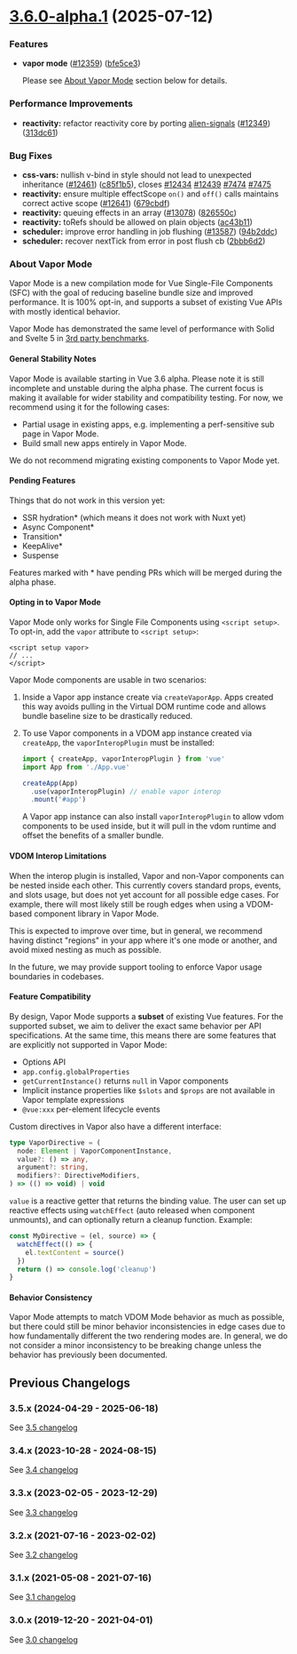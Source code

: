# [3.6.0-alpha.1](https://github.com/vuejs/core/compare/v3.5.17...v3.6.0-alpha.1) (2025-07-12)

### Features

- **vapor mode** ([#12359](https://github.com/vuejs/core/issues/12359)) ([bfe5ce3](https://github.com/vuejs/core/commit/bfe5ce309c6fc16bb49cca78e141862bc12708ac))

  Please see [About Vapor Mode](#about-vapor-mode) section below for details.

### Performance Improvements

- **reactivity:** refactor reactivity core by porting [alien-signals](https://github.com/stackblitz/alien-signals) ([#12349](https://github.com/vuejs/core/issues/12349)) ([313dc61](https://github.com/vuejs/core/commit/313dc61bef59e6869aaec9b5ea47c0bf9044a3fc))

### Bug Fixes

- **css-vars:** nullish v-bind in style should not lead to unexpected inheritance ([#12461](https://github.com/vuejs/core/issues/12461)) ([c85f1b5](https://github.com/vuejs/core/commit/c85f1b5a132eb8ec25f71b250e25e65a5c20964f)), closes [#12434](https://github.com/vuejs/core/issues/12434) [#12439](https://github.com/vuejs/core/issues/12439) [#7474](https://github.com/vuejs/core/issues/7474) [#7475](https://github.com/vuejs/core/issues/7475)
- **reactivity:** ensure multiple effectScope `on()` and `off()` calls maintains correct active scope ([#12641](https://github.com/vuejs/core/issues/12641)) ([679cbdf](https://github.com/vuejs/core/commit/679cbdf4806cf8c325098f2b579abab60fffb1bb))
- **reactivity:** queuing effects in an array ([#13078](https://github.com/vuejs/core/issues/13078)) ([826550c](https://github.com/vuejs/core/commit/826550cd629c59dd91aeb5abdbe101a483497358))
- **reactivity:** toRefs should be allowed on plain objects ([ac43b11](https://github.com/vuejs/core/commit/ac43b118975b17d7ce7d9e6886f8806af11bee55))
- **scheduler:** improve error handling in job flushing ([#13587](https://github.com/vuejs/core/issues/13587)) ([94b2ddc](https://github.com/vuejs/core/commit/94b2ddc6f97170f4169d9d81b963c6bcaab08be2))
- **scheduler:** recover nextTick from error in post flush cb ([2bbb6d2](https://github.com/vuejs/core/commit/2bbb6d2fc56896e64a32b4421822d12bde2bb6e8))

### About Vapor Mode

Vapor Mode is a new compilation mode for Vue Single-File Components (SFC) with the goal of reducing baseline bundle size and improved performance. It is 100% opt-in, and supports a subset of existing Vue APIs with mostly identical behavior.

Vapor Mode has demonstrated the same level of performance with Solid and Svelte 5 in [3rd party benchmarks](https://github.com/krausest/js-framework-benchmark).

#### General Stability Notes

Vapor Mode is available starting in Vue 3.6 alpha. Please note it is still incomplete and unstable during the alpha phase. The current focus is making it available for wider stability and compatibility testing. For now, we recommend using it for the following cases:

- Partial usage in existing apps, e.g. implementing a perf-sensitive sub page in Vapor Mode.
- Build small new apps entirely in Vapor Mode.

We do not recommend migrating existing components to Vapor Mode yet.

#### Pending Features

Things that do not work in this version yet:

- SSR hydration\* (which means it does not work with Nuxt yet)
- Async Component\*
- Transition\*
- KeepAlive\*
- Suspense

Features marked with \* have pending PRs which will be merged during the alpha phase.

#### Opting in to Vapor Mode

Vapor Mode only works for Single File Components using `<script setup>`. To opt-in, add the `vapor` attribute to `<script setup>`:

```vue
<script setup vapor>
// ...
</script>
```

Vapor Mode components are usable in two scenarios:

1. Inside a Vapor app instance create via `createVaporApp`. Apps created this way avoids pulling in the Virtual DOM runtime code and allows bundle baseline size to be drastically reduced.

2. To use Vapor components in a VDOM app instance created via `createApp`, the `vaporInteropPlugin` must be installed:

   ```js
   import { createApp, vaporInteropPlugin } from 'vue'
   import App from './App.vue'

   createApp(App)
     .use(vaporInteropPlugin) // enable vapor interop
     .mount('#app')
   ```

   A Vapor app instance can also install `vaporInteropPlugin` to allow vdom components to be used inside, but it will pull in the vdom runtime and offset the benefits of a smaller bundle.

#### VDOM Interop Limitations

When the interop plugin is installed, Vapor and non-Vapor components can be nested inside each other. This currently covers standard props, events, and slots usage, but does not yet account for all possible edge cases. For example, there will most likely still be rough edges when using a VDOM-based component library in Vapor Mode.

This is expected to improve over time, but in general, we recommend having distinct "regions" in your app where it's one mode or another, and avoid mixed nesting as much as possible.

In the future, we may provide support tooling to enforce Vapor usage boundaries in codebases.

#### Feature Compatibility

By design, Vapor Mode supports a **subset** of existing Vue features. For the supported subset, we aim to deliver the exact same behavior per API specifications. At the same time, this means there are some features that are explicitly not supported in Vapor Mode:

- Options API
- `app.config.globalProperties`
- `getCurrentInstance()` returns `null` in Vapor components
- Implicit instance properties like `$slots` and `$props` are not available in Vapor template expressions
- `@vue:xxx` per-element lifecycle events

Custom directives in Vapor also have a different interface:

```ts
type VaporDirective = (
  node: Element | VaporComponentInstance,
  value?: () => any,
  argument?: string,
  modifiers?: DirectiveModifiers,
) => (() => void) | void
```

`value` is a reactive getter that returns the binding value. The user can set up reactive effects using `watchEffect` (auto released when component unmounts), and can optionally return a cleanup function. Example:

```ts
const MyDirective = (el, source) => {
  watchEffect(() => {
    el.textContent = source()
  })
  return () => console.log('cleanup')
}
```

#### Behavior Consistency

Vapor Mode attempts to match VDOM Mode behavior as much as possible, but there could still be minor behavior inconsistencies in edge cases due to how fundamentally different the two rendering modes are. In general, we do not consider a minor inconsistency to be breaking change unless the behavior has previously been documented.

## Previous Changelogs

### 3.5.x (2024-04-29 - 2025-06-18)

See [3.5 changelog](./changelogs/CHANGELOG-3.5.md)

### 3.4.x (2023-10-28 - 2024-08-15)

See [3.4 changelog](./changelogs/CHANGELOG-3.4.md)

### 3.3.x (2023-02-05 - 2023-12-29)

See [3.3 changelog](./changelogs/CHANGELOG-3.3.md)

### 3.2.x (2021-07-16 - 2023-02-02)

See [3.2 changelog](./changelogs/CHANGELOG-3.2.md)

### 3.1.x (2021-05-08 - 2021-07-16)

See [3.1 changelog](./changelogs/CHANGELOG-3.1.md)

### 3.0.x (2019-12-20 - 2021-04-01)

See [3.0 changelog](./changelogs/CHANGELOG-3.0.md)

